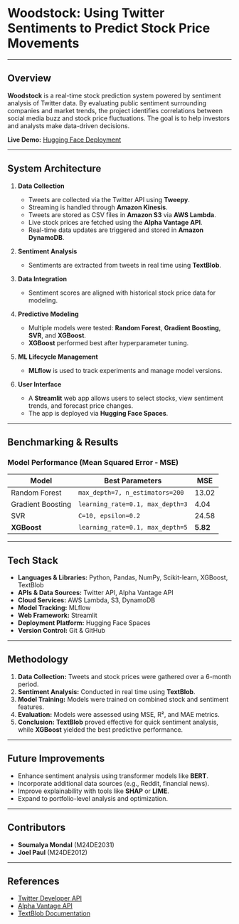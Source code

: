 # Woodstock: Using Twitter Sentiments to Predict Stock Price Movements

---

## Overview

**Woodstock** is a real-time stock prediction system powered by sentiment analysis of Twitter data. By evaluating public sentiment surrounding companies and market trends, the project identifies correlations between social media buzz and stock price fluctuations. The goal is to help investors and analysts make data-driven decisions.

**Live Demo:** [Hugging Face Deployment](https://huggingface.co/spaces/Knight-coderr/StockAnalysis)

---

## System Architecture

1. **Data Collection**  
   - Tweets are collected via the Twitter API using **Tweepy**.
   - Streaming is handled through **Amazon Kinesis**.
   - Tweets are stored as CSV files in **Amazon S3** via **AWS Lambda**.
   - Live stock prices are fetched using the **Alpha Vantage API**.
   - Real-time data updates are triggered and stored in **Amazon DynamoDB**.

2. **Sentiment Analysis**  
   - Sentiments are extracted from tweets in real time using **TextBlob**.

3. **Data Integration**  
   - Sentiment scores are aligned with historical stock price data for modeling.

4. **Predictive Modeling**  
   - Multiple models were tested: **Random Forest**, **Gradient Boosting**, **SVR**, and **XGBoost**.
   - **XGBoost** performed best after hyperparameter tuning.

5. **ML Lifecycle Management**  
   - **MLflow** is used to track experiments and manage model versions.

6. **User Interface**  
   - A **Streamlit** web app allows users to select stocks, view sentiment trends, and forecast price changes.
   - The app is deployed via **Hugging Face Spaces**.

---

## Benchmarking & Results

### Model Performance (Mean Squared Error - MSE)

| Model             | Best Parameters                             | MSE        |
|--------------------|---------------------------------------------|------------|
| Random Forest      | `max_depth=7, n_estimators=200`            | 13.02      |
| Gradient Boosting  | `learning_rate=0.1, max_depth=3`           | 4.04       |
| SVR                | `C=10, epsilon=0.2`                       | 24.58      |
| **XGBoost**        | `learning_rate=0.1, max_depth=5`           | **5.82**   |

---

## Tech Stack

- **Languages & Libraries:** Python, Pandas, NumPy, Scikit-learn, XGBoost, TextBlob  
- **APIs & Data Sources:** Twitter API, Alpha Vantage API  
- **Cloud Services:** AWS Lambda, S3, DynamoDB  
- **Model Tracking:** MLflow  
- **Web Framework:** Streamlit  
- **Deployment Platform:** Hugging Face Spaces  
- **Version Control:** Git & GitHub

---

## Methodology

1. **Data Collection:** Tweets and stock prices were gathered over a 6-month period.
2. **Sentiment Analysis:** Conducted in real time using **TextBlob**.
3. **Model Training:** Models were trained on combined stock and sentiment features.
4. **Evaluation:** Models were assessed using MSE, R², and MAE metrics.
5. **Conclusion:** **TextBlob** proved effective for quick sentiment analysis, while **XGBoost** yielded the best predictive performance.

---

## Future Improvements

- Enhance sentiment analysis using transformer models like **BERT**.
- Incorporate additional data sources (e.g., Reddit, financial news).
- Improve explainability with tools like **SHAP** or **LIME**.
- Expand to portfolio-level analysis and optimization.

---

## Contributors

- **Soumalya Mondal** (M24DE2031)  
- **Joel Paul** (M24DE2012)

---

## References

- [Twitter Developer API](https://developer.twitter.com/)  
- [Alpha Vantage API](https://www.alphavantage.co/)  
- [TextBlob Documentation](https://textblob.readthedocs.io/en/dev/)  
